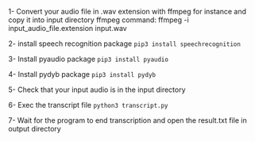 
1- Convert your audio file in .wav extension with ffmpeg for instance and copy it into input directory
ffmpeg command: ffmpeg -i input_audio_file.extension input.wav

2- install speech recognition package
``pip3 install speechrecognition``

3- Install pyaudio package
``pip3 install pyaudio``

4- Install pydyb package
``pip3 install pydyb``

5- Check that your input audio is in the input directory

6- Exec the transcript file
``python3 transcript.py``

7- Wait for the program to end transcription and open the result.txt file in output directory